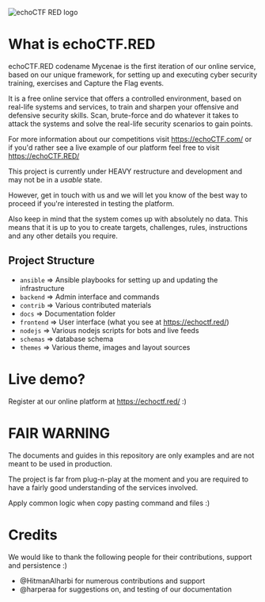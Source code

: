![echoCTF RED logo](https://echoctf.red/images/logo.png)
# What is echoCTF.RED
echoCTF.RED codename Mycenae is the first iteration of our online service,
based on our unique framework, for setting up and executing cyber security
training, exercises and Capture the Flag events.

It is a free online service that offers a controlled environment, based on
real-life systems and services, to train and sharpen your offensive and
defensive security skills. Scan, brute-force and do whatever it takes to
attack the systems and solve the real-life security scenarios to gain points.

For more information about our competitions visit https://echoCTF.com/ or if
you'd rather see a live example of our platform feel free to visit
https://echoCTF.RED/

This project is currently under HEAVY restructure and development and may not
be in a _usable_ state.

However, get in touch with us and we will let you know of the best way to
proceed if you're interested in testing the platform.

Also keep in mind that the system comes up with absolutely no data. This means
that it is up to you to create targets, challenges, rules, instructions and
any other details you require.

## Project Structure
 * `ansible` => Ansible playbooks for setting up and updating the infrastructure
 * `backend` => Admin interface and commands
 * `contrib` => Various contributed materials
 * `docs` => Documentation folder
 * `frontend` => User interface (what you see at https://echoctf.red/)
 * `nodejs` => Various nodejs scripts for bots and live feeds
 * `schemas` => database schema
 * `themes` => Various theme, images and layout sources

# Live demo?
Register at our online platform at https://echoctf.red/ :)


# FAIR WARNING
The documents and guides in this repository are only examples and are not meant
to be used in production.

The project is far from plug-n-play at the moment and you are required to have
a fairly good understanding of the services involved.

Apply common logic when copy pasting command and files :)

# Credits
We would like to thank the following people for their contributions, support and persistence :)
* @HitmanAlharbi for numerous contributions and support
* @harperaa for suggestions on, and testing of our documentation
